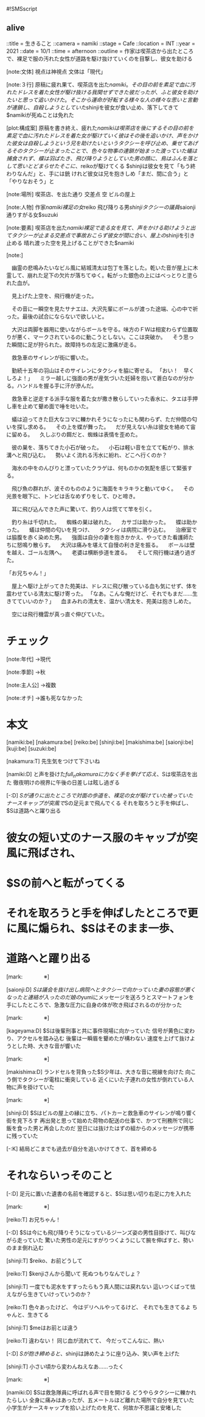 #!SMSscript

## alive

::title = 生きること
::camera = namiki
::stage = Cafe
::location = INT
::year = 2021
::date = 10/1
::time = afternoon
::outline = 作家は喫茶店から出たところで、裸足で服の汚れた女性が道路を駆け抜けていくのを目撃し、彼女を助ける

[note:文体]
視点は神視点
文体は「現代」

[note:３行]
原稿に疲れ果て、喫茶店を出た$namiki。その目の前を素足で血に汚れたドレスを着た女性が駆け抜ける
我関せずできた彼だったが、ふと彼女を助けたいと思って追いかけた。そこから運命が好転する
様々な人の様々な思いと言動が連鎖し、自殺しようとしていた$shinjiを彼女が食い止め、落下してきて$namikiが死ぬことは免れた

[plot:構成案]
原稿を書き終え、疲れた$namikiは喫茶店を後にする
その目の前を素足で血に汚れたドレスを着た女が駆けていく
彼はその後を追いかけ、声をかけた
彼女は自殺しようという兄を助けたいという
タクシーを呼び止め、乗せてあげる
そのタクシーが止まったことで、色々な物事の連鎖が始まった
渡っていた蟻は捕食されず、蝶は羽ばたき、
飛び降りようとしていた男の顔に、鳥はふんを落として思いとどまらせた
そこに、$reikoが駆けてくる
$shinjiは彼女を見て「もう終わりなんだ」と、手には銃
けれど彼女は兄を抱きしめ「まだ、間に合う」と
「やりなおそう」と

[note:場所]
喫茶店、を出た通り
交差点
空
ビルの屋上

[note:人物]
作家$namiki
裸足の女$reiko
飛び降りる男$shinji
タクシーの議員$saionji
通りすがる女$suzuki

[note:要素]
喫茶店を出た$namiki
裸足で走る女を見て、声をかける
助けようと出て
タクシーが止まる
交差点で事故おこらず
彼女が間に合い、屋上の$shinjiを引き止める
晴れ渡った空を見上げることができた$namiki

[note:]

　幽霊の悲鳴みたいなビル風に結城清太は包丁を落とした。乾いた音が屋上に木霊して、崩れた足下の欠片が落ちてゆく。転がった銀色の上にはべっとりと塗られた血が。

　見上げた上空を、飛行機が走った。

　その音に一瞬空を見たサナエは、大沢先輩にボールが渡った途端、心の中で祈った。最後の試合にならないで欲しいと。

　大沢は両脚を器用に使いながらボールを守る。味方のＦＷは相変わらず位置取りが悪く、マークされているのに動こうとしない。ここは突破か。
　そう思った瞬間に足が狩られた。故障持ちの左足に激痛が走る。

　救急車のサイレンが街に響いた。

　勤続十五年の羽山はそのサイレンにタクシィを脇に寄せる。
「おい！　早くしろよ！」
　ミラー越しに強面の男が産気づいた妊婦を抱いて蒼白なのが分かる。ハンドルを握る手に汗が滲んだ。

　救急車と逆走する派手な服を着た女が撒き散らしていった香水に、タエは手押し車を止めて顰め面で唾を吐いた。

　蟻は迫ってきた巨大なコマに轢かれそうになったにも関わらず、ただ仲間の匂いを探し求める。
　その上を蝶が舞った。
　だが見えない糸は彼女を絡めて宙に留める。
　久しぶりの餌だと、蜘蛛は表情を歪めた。

　彼の巣を、落ちてきた小石が破った。
　小石は軽い音を立てて転がり、排水溝へと飛び込む。
　勢いよく流れる汚水に紛れ、どこへ行くのか？

　海水の中をのんびりと漂っていたクラゲは、何ものかの気配を感じて緊張する。

　飛び魚の群れが、波そのもののように海面をキラキラと動いてゆく。
　その光景を眼下に、トンビは舌なめずりをして、ひと啼き。

　耳に飛び込んできた声に驚いて、釣り人は慌てて竿を引く。

　釣り糸は千切れた。
　蜘蛛の巣は破れた。
　カサゴは助かった。
　蝶は助かった。
　蟻は仲間の匂いを見つけ、
　タクシィは病院に滑り込む。
　治療室では脇腹を赤く染めた男。
　強面は自分の妻を抱きかかえ、やってきた看護師たちに怒鳴り散らす。
　大沢は痛みを堪えて自慢の利き足を振る。
　ボールは壁を越え、ゴール左隅へ。
　老婆は横断歩道を渡る。
　そして飛行機は通り過ぎた。

「お兄ちゃん！」

　屋上へ駆け上がってきた苑美は、ドレスに飛び散っている血も気にせず、体を震わせている清太に駆け寄った。
「なあ。こんな俺だけど、それでもまだ……生きてていいのか？」
　血まみれの清太を、温かい清太を、苑美は抱きしめた。

　空には飛行機雲が真っ直ぐ伸びていた。

# チェック

[note:年代]
→現代

[note:季節]
→秋

[note:主人公]
→複数

[note:オチ]
→誰も死ななかった

# 本文

[namiki:be]
[nakamura:be]
[reiko:be]
[shinji:be]
[makishima:be]
[saionji:be]
[kuji:be]
[suzuki:be]

[nakamura:T]
先生気をつけて下さいね

[namiki:D]
と声を掛けた$full_nakamuraに力なく手を挙げて応え、$Sは喫茶店を出た
徹夜明けの視界に午後の日差しは眩し過ぎる


[-:D]
$Sが通りに出たところで対面の歩道を、裸足の女が駆けていた
被っていたナースキャップが突風で$Sの足元まで飛んでくる
それを取ろうと手を伸ばし、$Sは道路へと躍り出る

# 彼女の短い丈のナース服のキャップが突風に飛ばされ、
# $Sの前へと転がってくる
# それを取ろうと手を伸ばしたところで更に風に煽られ、$Sはそのまま一歩、
# 道路へと躍り出る

[mark:　　　　※]

[saionji:D]
$Sは議会を抜け出し病院へとタクシーで向かっていた
妻の容態が悪くなったと連絡が入ったのだ
娘の$yumiにメッセージを送ろうとスマートフォンを手にしたところで、急激な圧力に自身の体が吹き飛ばされるのが分かった

[mark:　　　　※]

[kageyama:D]
$Sは後輩刑事と共に事件現場に向かっていた
信号が黄色に変わり、アクセルを踏み込む
後輩は一瞬眉を顰めたが構わない
速度を上げて抜けようとした時、大きな音が響いた

[mark:　　　　※]

[makishima:D]
ランドセルを背負った$S少年は、大きな音に視線を向けた
向こう側でタクシーが電柱に衝突している
近くにいた子連れの女性が倒れている人物に声を掛けていた

[mark:　　　　※]

[shinji:D]
$Sはビルの屋上の縁に立ち、パトカーと救急車のサイレンが鳴り響く街を見下ろす
再出発と思って始めた荷物の配送の仕事で、かつて刑務所で同じ飯を食った男と再会したのだ
翌日には抜けたはずの組からのメッセージが携帯に残っていた

[-:K]
結局どこまでも過去が自分を追いかけてきて、首を締める
# それならいっそのこと

[-:D]
足元に置いた遺書の名前を確認すると、$Sは思い切り右足に力を入れた

[mark:　　　　※]

[reiko:T]
お兄ちゃん！

[-:D]
$Sは今にも飛び降りそうになっているジーンズ姿の男性目掛けて、叫びながら走っていた
驚いた男性の足元にすがりつくようにして腕を伸ばすと、勢いのまま倒れ込む

[shinji:T]
$reiko、お前どうして

[reiko:T]
$kenjiさんから聞いて
死ぬつもりなんでしょ？

[shinji:T]
一度でも泥水をすすったらもう真人間には戻れない
這いつくばって怯えながら生きていけっていうのか？

[reiko:T]
色々あったけど、
今はデリヘルやってるけど、
それでも生きてるよ
ちゃんと、生きてる

[shinji:T]
$meはお前とは違う

[reiko:T]
違わない！
同じ血が流れてて、
今だってこんなに、熱い

[-:D]
$Sが抱き締めると、$shinjiは諦めたように座り込み、笑い声を上げた

[shinji:T]
小さい頃から変わんねえなあ……ったく

[mark:　　　　※]

[namiki:D]
$Sは救急隊員に呼ばれる声で目を開ける
どうやらタクシーに轢かれたらしい
全身に痛みはあったが、五メートルほど離れた場所で自分を見ていた小学生がナースキャップを拾い上げたのを見て、何故か不思議と安堵した

